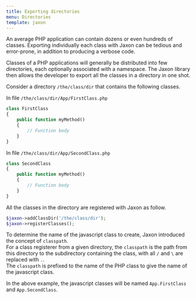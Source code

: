 ```yaml
---
title: Exporting directories
menu: Directories
template: jaxon
---
```


An average PHP application can contain dozens or even hundreds of classes. Exporting individually each class with Jaxon can be tedious and error-prone, in addition to producing a verbose code.

Classes of a PHP applications will generally be distributed into few directories, each optionally associated with a namespace.
The Jaxon library then allows the developer to export all the classes in a directory in one shot.

Consider a directory `/the/class/dir` that contains the following classes.

In file `/the/class/dir/App/FirstClass.php`
```php
class FirstClass
{
    public function myMethod()
    {
        // Function body
    }
}
```

In file `/the/class/dir/App/SecondClass.php`
```php
class SecondClass
{
    public function myMethod()
    {
        // Function body
    }
}
```

All the classes in the directory are registered with Jaxon as follow.
```php
$jaxon->addClassDir('/the/class/dir');
$jaxon->registerClasses();
```

To determine the name of the javascript class to create, Jaxon introduced the concept of `classpath`.  
For a class registerer from a given directory, the `classpath` is the path from this directory to the subdirectory containing the class, with all `/` and `\` are replaced with `.`.  
The `classpath` is prefixed to the name of the PHP class to give the name of the javascript class.

In the above example, the javascript classes will be named `App.FirstClass` and  `App.SecondClass`.
